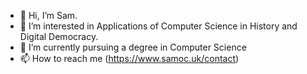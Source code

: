 - 👋 Hi, I’m Sam.
- 👀 I’m interested in Applications of Computer Science in History and Digital Democracy.
- 🌱 I’m currently pursuing a degree in Computer Science
- 📫 How to reach me (https://www.samoc.uk/contact)

<!---
SJO-C/SJO-C is a ✨ special ✨ repository because its `README.md` (this file) appears on your GitHub profile.
You can click the Preview link to take a look at your changes.
--->
